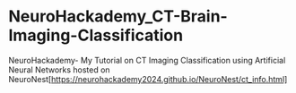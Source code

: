 # NeuroHackademy_CT-Brain-Imaging-Classification
NeuroHackademy-  My Tutorial on CT Imaging Classification using Artificial Neural Networks hosted on NeuroNest[https://neurohackademy2024.github.io/NeuroNest/ct_info.html]
